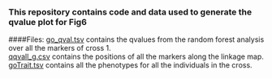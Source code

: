 ### This repository contains code and data used to generate the qvalue plot for Fig6
####Files:
[go_qval.tsv](https://github.com/dvalenzano/Fig6/blob/master/go_qval.tsv "go_qval.tsv") contains the qvalues from the random forest analysis over all the markers of cross 1.  
[qqvall_g.csv](https://github.com/dvalenzano/Fig6/blob/master/qqvall_g.csv "qqvall_g.csv") contains the positions of all the markers along the linkage map.  
[goTrait.tsv](https://github.com/dvalenzano/Fig6/blob/master/goTrait.tsv "go_Trait.tsv") contains all the phenotypes for all the individuals in the cross. 
